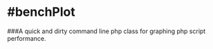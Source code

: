 #benchPlot
=========

###A quick and dirty command line php class for graphing php script performance.
